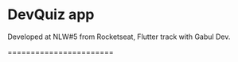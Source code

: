 # DevQuiz app

Developed at NLW#5 from Rocketseat, Flutter track with Gabul Dev.

=======================

